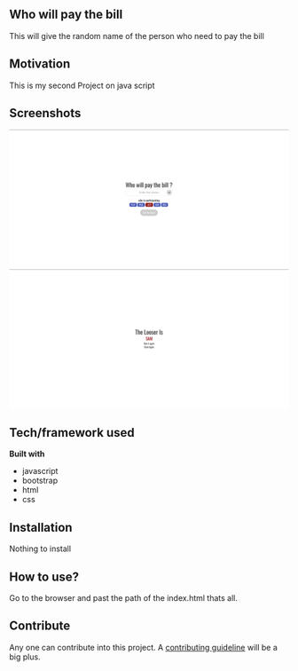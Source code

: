 ## Who will pay the bill
This will give the random name of the person who need to pay the bill

## Motivation
This is my second Project on java script
 
## Screenshots
![Alt text](img.png?raw=true "Adding user")
![Alt text](img1.png?raw=true "Adding user")

## Tech/framework used

<b>Built with</b>
- javascript
- bootstrap
- html
- css

## Installation
Nothing to install 

## How to use?
Go to the browser and past the path of the index.html thats all.

## Contribute

Any one can contribute into this project. A [contributing guideline](https://github.com/zulip/zulip-electron/blob/master/CONTRIBUTING.md) will be a big plus.


